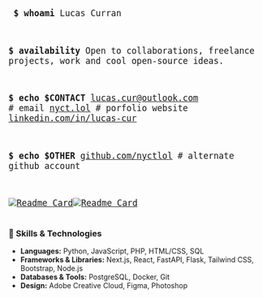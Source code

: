 <big><pre>
**\$ whoami**
Lucas Curran

**\$ availability**
Open to collaborations, freelance projects, work and cool open-source ideas.

**\$ echo $CONTACT**
[lucas.cur@outlook.com](mailto:lucas.cur@outlook.com) # email
[nyct.lol](https://www.nyct.lol/) # porfolio website
[linkedin.com/in/lucas-cur](https://linkedin.com/in/lucas-cur/)

**\$ echo $OTHER**
[github.com/nyctlol](https://github.com/nyctlol) # alternate github account

[![Readme Card](https://github-readme-stats.vercel.app/api/pin/?username=nyctlol&repo=general-utils&theme=dark&hide_border=true#gh-light-mode-only)](https://github.com/nyctlol/general-utils#gh-dark-mode-only)[![Readme Card](https://github-readme-stats.vercel.app/api/pin/?username=nyctlol&repo=general-utils&theme=default#gh-light-mode-only)](https://github.com/nyctlol/general-utils#gh-light-mode-only)</pre></big>

### 🚀 Skills & Technologies </big>
- **Languages:** Python, JavaScript, PHP, HTML/CSS, SQL
- **Frameworks & Libraries:** Next.js, React, FastAPI, Flask, Tailwind CSS, Bootstrap, Node.js
- **Databases & Tools:** PostgreSQL, Docker, Git
- **Design:** Adobe Creative Cloud, Figma, Photoshop
